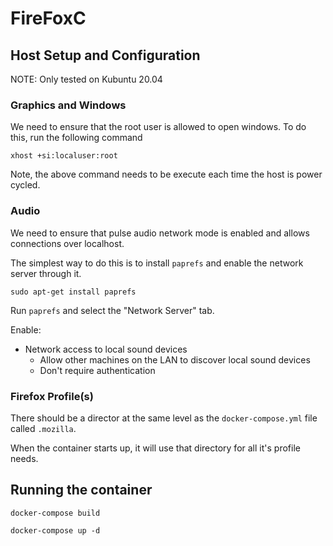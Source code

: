 # FireFoxC

## Host Setup and Configuration

NOTE: Only tested on Kubuntu 20.04

### Graphics and Windows

We need to ensure that the root user is allowed to open windows.
To do this, run the following command

```shell
xhost +si:localuser:root
```

Note, the above command needs to be execute each time the host is power cycled.

### Audio

We need to ensure that pulse audio network mode is enabled and allows connections over localhost.

The simplest way to do this is to install `paprefs` and enable the network server through it.

```shell
sudo apt-get install paprefs
```

Run `paprefs` and select the "Network Server" tab.

Enable:
* Network access to local sound devices
  * Allow other machines on the LAN to discover local sound devices
  * Don't require authentication

### Firefox Profile(s)

There should be a director at the same level as the `docker-compose.yml` file called `.mozilla`.

When the container starts up, it will use that directory for all it's profile needs.

## Running the container

```shell
docker-compose build
```

```shell
docker-compose up -d
```